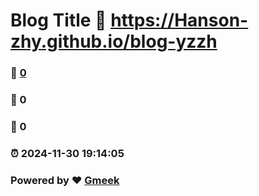 # Blog Title :link: https://Hanson-zhy.github.io/blog-yzzh 
### :page_facing_up: [0](https://Hanson-zhy.github.io/blog-yzzh/tag.html) 
### :speech_balloon: 0 
### :hibiscus: 0 
### :alarm_clock: 2024-11-30 19:14:05 
### Powered by :heart: [Gmeek](https://github.com/Meekdai/Gmeek)
